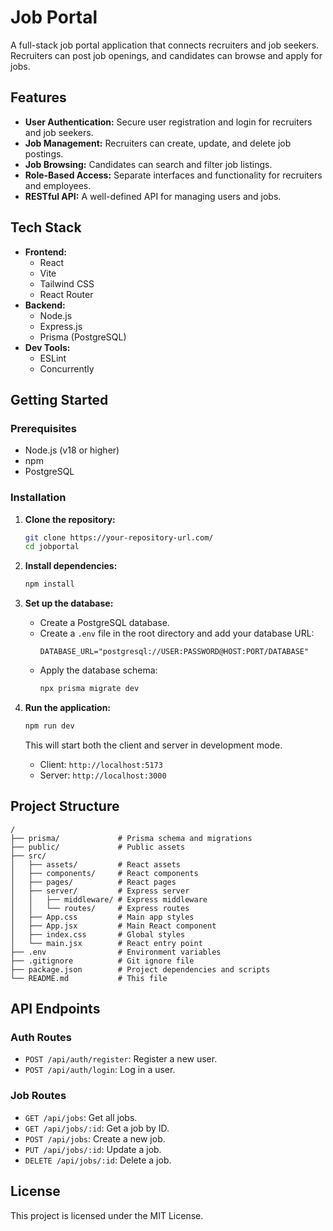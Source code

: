 # Job Portal

A full-stack job portal application that connects recruiters and job seekers. Recruiters can post job openings, and candidates can browse and apply for jobs.

## Features

*   **User Authentication:** Secure user registration and login for recruiters and job seekers.
*   **Job Management:** Recruiters can create, update, and delete job postings.
*   **Job Browsing:** Candidates can search and filter job listings.
*   **Role-Based Access:** Separate interfaces and functionality for recruiters and employees.
*   **RESTful API:** A well-defined API for managing users and jobs.

## Tech Stack

*   **Frontend:**
    *   React
    *   Vite
    *   Tailwind CSS
    *   React Router
*   **Backend:**
    *   Node.js
    *   Express.js
    *   Prisma (PostgreSQL)
*   **Dev Tools:**
    *   ESLint
    *   Concurrently

## Getting Started

### Prerequisites

*   Node.js (v18 or higher)
*   npm
*   PostgreSQL

### Installation

1.  **Clone the repository:**
    ```bash
    git clone https://your-repository-url.com/
    cd jobportal
    ```

2.  **Install dependencies:**
    ```bash
    npm install
    ```

3.  **Set up the database:**
    *   Create a PostgreSQL database.
    *   Create a `.env` file in the root directory and add your database URL:
        ```
        DATABASE_URL="postgresql://USER:PASSWORD@HOST:PORT/DATABASE"
        ```
    *   Apply the database schema:
        ```bash
        npx prisma migrate dev
        ```

4.  **Run the application:**
    ```bash
    npm run dev
    ```
    This will start both the client and server in development mode.

    *   Client: `http://localhost:5173`
    *   Server: `http://localhost:3000`

## Project Structure

```
/
├── prisma/             # Prisma schema and migrations
├── public/             # Public assets
├── src/
│   ├── assets/         # React assets
│   ├── components/     # React components
│   ├── pages/          # React pages
│   ├── server/         # Express server
│   │   ├── middleware/ # Express middleware
│   │   └── routes/     # Express routes
│   ├── App.css         # Main app styles
│   ├── App.jsx         # Main React component
│   ├── index.css       # Global styles
│   └── main.jsx        # React entry point
├── .env                # Environment variables
├── .gitignore          # Git ignore file
├── package.json        # Project dependencies and scripts
└── README.md           # This file
```

## API Endpoints

### Auth Routes

*   `POST /api/auth/register`: Register a new user.
*   `POST /api/auth/login`: Log in a user.

### Job Routes

*   `GET /api/jobs`: Get all jobs.
*   `GET /api/jobs/:id`: Get a job by ID.
*   `POST /api/jobs`: Create a new job.
*   `PUT /api/jobs/:id`: Update a job.
*   `DELETE /api/jobs/:id`: Delete a job.

## License

This project is licensed under the MIT License.